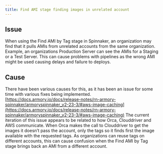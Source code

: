 ```yaml
---
title: Find AMI stage finding images in unrelated account
---
```


## Issue
When using the Find AMI by Tag stage in Spinnaker, an organization may find that it pulls AMIs from unrelated accounts from the same organization. 
Example, an organizations Production Server can see the AMIs for a Staging or a Test Server. This can cause problems with pipelines as the wrong AMI might be used causing delays and failure to deploys.

## Cause
There have been various causes for this, as it has been an issue for some time with various fixes being implemented.
[https://docs.armory.io/docs/release-notes/rn-armory-spinnaker/armoryspinnaker_v2-23-3/#aws-image-caching](https://docs.armory.io/docs/release-notes/rn-armory-spinnaker/armoryspinnaker_v2-23-3/#aws-image-caching)
The current iteration of this issue appears to be related to how Orca, Clouddriver and AWS communicate.
When Orca makes the call to Clouddriver to get the images it doesn’t pass the account, only the tags so it finds first the image available with the requested tags. As organizations can reuse tags on different accounts, this can cause confusion when the Find AMI by Tag stage brings back an AMI from a different account.

